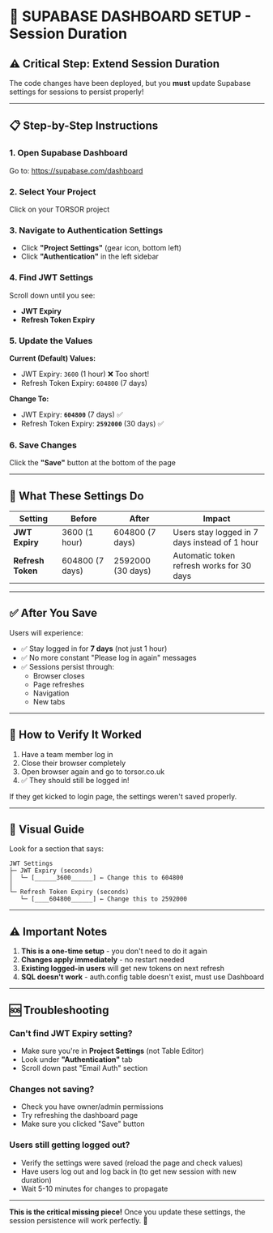 # 🔧 SUPABASE DASHBOARD SETUP - Session Duration

## ⚠️ Critical Step: Extend Session Duration

The code changes have been deployed, but you **must** update Supabase settings for sessions to persist properly!

---

## 📋 Step-by-Step Instructions

### 1. Open Supabase Dashboard
Go to: https://supabase.com/dashboard

### 2. Select Your Project
Click on your TORSOR project

### 3. Navigate to Authentication Settings
- Click **"Project Settings"** (gear icon, bottom left)
- Click **"Authentication"** in the left sidebar

### 4. Find JWT Settings
Scroll down until you see:
- **JWT Expiry**
- **Refresh Token Expiry**

### 5. Update the Values

**Current (Default) Values:**
- JWT Expiry: `3600` (1 hour) ❌ Too short!
- Refresh Token Expiry: `604800` (7 days)

**Change To:**
- JWT Expiry: **`604800`** (7 days) ✅
- Refresh Token Expiry: **`2592000`** (30 days) ✅

### 6. Save Changes
Click the **"Save"** button at the bottom of the page

---

## 🎯 What These Settings Do

| Setting | Before | After | Impact |
|---------|--------|-------|--------|
| **JWT Expiry** | 3600 (1 hour) | 604800 (7 days) | Users stay logged in 7 days instead of 1 hour |
| **Refresh Token** | 604800 (7 days) | 2592000 (30 days) | Automatic token refresh works for 30 days |

---

## ✅ After You Save

Users will experience:
- ✅ Stay logged in for **7 days** (not just 1 hour)
- ✅ No more constant "Please log in again" messages
- ✅ Sessions persist through:
  - Browser closes
  - Page refreshes
  - Navigation
  - New tabs

---

## 🧪 How to Verify It Worked

1. Have a team member log in
2. Close their browser completely
3. Open browser again and go to torsor.co.uk
4. ✅ They should still be logged in!

If they get kicked to login page, the settings weren't saved properly.

---

## 📸 Visual Guide

Look for a section that says:

```
JWT Settings
├─ JWT Expiry (seconds)
│  └─ [______3600______] ← Change this to 604800
│
└─ Refresh Token Expiry (seconds)
   └─ [____604800______] ← Change this to 2592000
```

---

## ⚠️ Important Notes

1. **This is a one-time setup** - you don't need to do it again
2. **Changes apply immediately** - no restart needed
3. **Existing logged-in users** will get new tokens on next refresh
4. **SQL doesn't work** - auth.config table doesn't exist, must use Dashboard

---

## 🆘 Troubleshooting

### Can't find JWT Expiry setting?
- Make sure you're in **Project Settings** (not Table Editor)
- Look under **"Authentication"** tab
- Scroll down past "Email Auth" section

### Changes not saving?
- Check you have owner/admin permissions
- Try refreshing the dashboard page
- Make sure you clicked "Save" button

### Users still getting logged out?
- Verify the settings were saved (reload the page and check values)
- Have users log out and log back in (to get new session with new duration)
- Wait 5-10 minutes for changes to propagate

---

**This is the critical missing piece!** Once you update these settings, the session persistence will work perfectly. 🎉

